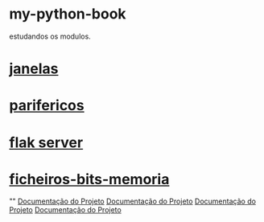 # my-python-book
 estudandos os modulos.
# [janelas](https://github.com/0joseDark/my-python-book/blob/main/janelas.md)
# [parifericos](https://github.com/0joseDark/my-python-book/blob/main/perifericos.md)
# [flak server](https://github.com/0joseDark/my-python-book/blob/main/flask-server.md)
# [ficheiros-bits-memoria](https://github.com/0joseDark/my-python-book/blob/main/ficheiros.md)
""
[Documentação do Projeto](docs/documentacao.md)
[Documentação do Projeto](docs/documentacao.md)
[Documentação do Projeto](docs/documentacao.md)
[Documentação do Projeto](docs/documentacao.md)

